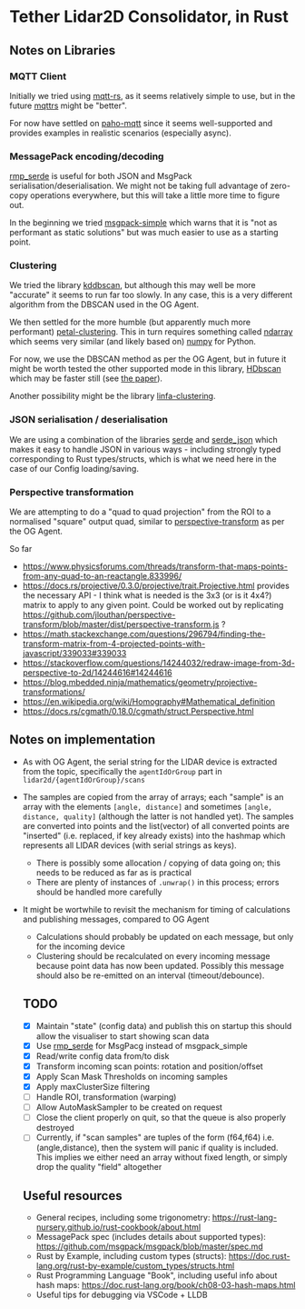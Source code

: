 # Tether Lidar2D Consolidator, in Rust

## Notes on Libraries

### MQTT Client
Initially we tried using [mqtt-rs](https://github.com/zonyitoo/mqtt-rs), as it seems relatively simple to use, but in the future [mqttrs](https://github.com/00imvj00/mqttrs) might be "better".

For now have settled on [paho-mqtt](https://crates.io/crates/paho-mqtt) since it seems well-supported and provides examples in realistic scenarios (especially async).

### MessagePack encoding/decoding
[rmp_serde](https://docs.rs/rmp-serde/latest/rmp_serde/) is useful for both JSON and MsgPack serialisation/deserialisation. We might not be taking full advantage of zero-copy operations everywhere, but this will take a little more time to figure out.

In the beginning we tried [msgpack-simple](https://crates.io/crates/msgpack_simple) which warns that it is "not as performant as static solutions" but was much easier to use as a starting point.


### Clustering
We tried the library [kddbscan](https://crates.io/crates/kddbscan), but although this may well be more "accurate" it seems to run far too slowly. In any case, this is a very different algorithm from the DBSCAN used in the OG Agent.

We then settled for the more humble (but apparently much more performant) [petal-clustering](https://crates.io/crates/petal-clustering). This in turn requires something called [ndarray](https://docs.rs/crate/ndarray/0.15.6) which seems very similar (and likely based on) [numpy](https://numpy.org/) for Python. 

For now, we use the DBSCAN method as per the OG Agent, but in future it might be worth tested the other supported mode in this library, [HDbscan](https://docs.rs/petal-clustering/0.5.1/petal_clustering/struct.HDbscan.html) which may be faster still (see [the paper](https://dl.acm.org/doi/abs/10.1145/3448016.3457296)).

Another possibility might be the library [linfa-clustering](https://crates.io/crates/linfa-clustering).

### JSON serialisation / deserialisation
We are using a combination of the libraries [serde](https://serde.rs/) and [serde_json](https://docs.rs/serde_json/latest/serde_json/#) which makes it easy to handle JSON in various ways - including strongly typed corresponding to Rust types/structs, which is what we need here in the case of our Config loading/saving.

### Perspective transformation
We are attempting to do a "quad to quad projection" from the ROI to a normalised "square" output quad, similar to [perspective-transform](https://www.npmjs.com/package/perspective-transform) as per the OG Agent.

So far
- https://www.physicsforums.com/threads/transform-that-maps-points-from-any-quad-to-an-reactangle.833996/
- https://docs.rs/projective/0.3.0/projective/trait.Projective.html provides the necessary API - I think what is needed is the 3x3 (or is it 4x4?) matrix to apply to any given point. Could be worked out by replicating https://github.com/jlouthan/perspective-transform/blob/master/dist/perspective-transform.js ?
- https://math.stackexchange.com/questions/296794/finding-the-transform-matrix-from-4-projected-points-with-javascript/339033#339033
- https://stackoverflow.com/questions/14244032/redraw-image-from-3d-perspective-to-2d/14244616#14244616
- https://blog.mbedded.ninja/mathematics/geometry/projective-transformations/
- https://en.wikipedia.org/wiki/Homography#Mathematical_definition
- https://docs.rs/cgmath/0.18.0/cgmath/struct.Perspective.html

## Notes on implementation
- As with OG Agent, the serial string for the LIDAR device is extracted from the topic, specifically the `agentIdOrGroup` part in `lidar2d/{agentIdOrGroup}/scans`
- The samples are copied from the array of arrays; each "sample" is an array with the elements `[angle, distance]` and sometimes `[angle, distance, quality]` (although the latter is not handled yet). The samples are converted into points and the list(vector) of all converted points are "inserted" (i.e. replaced, if key already exists) into the hashmap which represents all LIDAR devices (with serial strings as keys). 
  - There is possibly some allocation / copying of data going on; this needs to be reduced as far as is practical
  - There are plenty of instances of `.unwrap()` in this process; errors should be handled more carefully
- It might be wortwhile to revisit the mechanism for timing of calculations and publishing messages, compared to OG Agent
  - Calculations should probably be updated on each message, but only for the incoming device
  - Clustering should be recalculated on every incoming message because point data has now been updated. Possibly this message should also be re-emitted on an interval (timeout/debounce).

  ## TODO
  - [x] Maintain "state" (config data) and publish this on startup this should allow the visualiser to start showing scan data
  - [x] Use [rmp_serde](https://docs.rs/rmp-serde/latest/rmp_serde/) for MsgPacg instead of msgpack_simple
  - [x] Read/write config data from/to disk
  - [x] Transform incoming scan points: rotation and position/offset
  - [x] Apply Scan Mask Thresholds on incoming samples
  - [x] Apply maxClusterSize filtering
  - [ ] Handle ROI, transformation (warping)
  - [ ] Allow AutoMaskSampler to be created on request
  - [ ] Close the client properly on quit, so that the queue is also properly destroyed
  - [ ] Currently, if "scan samples" are tuples of the form (f64,f64) i.e. (angle,distance), then the system will panic if quality is included. This implies we either need an array without fixed length, or simply drop the quality "field" altogether

  ## Useful resources
  - General recipes, including some trigonometry: https://rust-lang-nursery.github.io/rust-cookbook/about.html
  - MessagePack spec (includes details about supported types): https://github.com/msgpack/msgpack/blob/master/spec.md
  - Rust by Example, including custom types (structs): https://doc.rust-lang.org/rust-by-example/custom_types/structs.html
  - Rust Programming Language "Book", including useful info about hash maps: https://doc.rust-lang.org/book/ch08-03-hash-maps.html
  - Useful tips for debugging via VSCode + LLDB